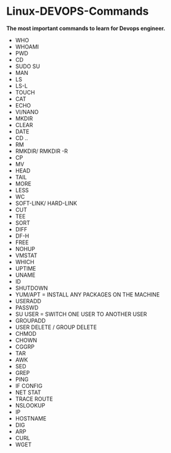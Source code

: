 # Linux-DEVOPS-Commands
**The most important commands to learn for Devops engineer.**
- WHO
- WHOAMI
- PWD
- CD
- SUDO SU
- MAN
- LS
- LS-L
- TOUCH
- CAT
- ECHO
- VI/NANO
- MKDIR
- CLEAR
- DATE
- CD ..
- RM
- RMKDIR/ RMKDIR -R
- CP
- MV
- HEAD
- TAIL
- MORE
- LESS
- WC
- SOFT-LINK/ HARD-LINK
- CUT
- TEE
- SORT
- DIFF
- DF-H
- FREE
- NOHUP
- VMSTAT
- WHICH
- UPTIME
- UNAME
- ID
- SHUTDOWN
- YUM/APT = INSTALL ANY PACKAGES ON THE MACHINE
- USERADD
- PASSWD
- SU USER = SWITCH ONE USER TO ANOTHER USER
- GROUPADD
- USER DELETE / GROUP DELETE
- CHMOD
- CHOWN
- CGGRP
- TAR
- AWK
- SED
- GREP
- PING
- IF CONFIG
- NET STAT
- TRACE ROUTE
- NSLOOKUP
- IP
- HOSTNAME
- DIG
- ARP
- CURL
- WGET
